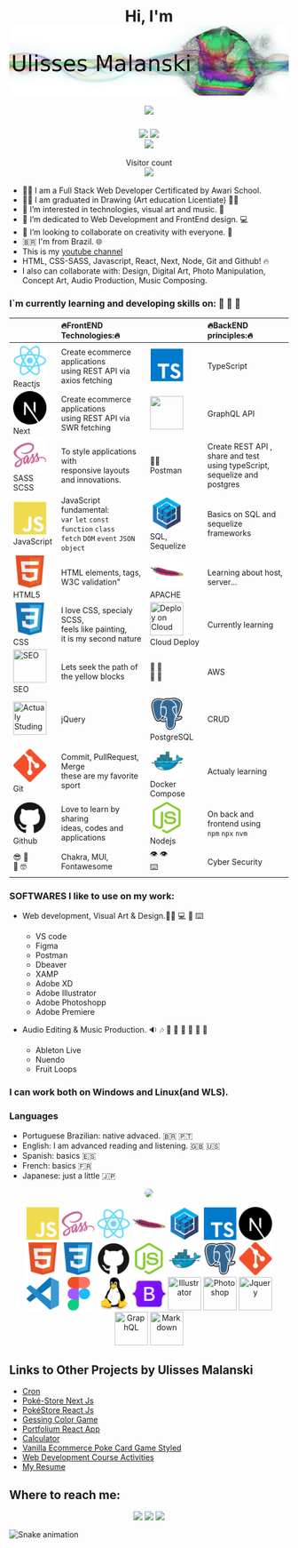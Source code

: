 
<div align="center">


<h1 align="center"><b>Hi, I'm  <img src="logo-empuxo2.jpeg"> <img src="https://media.giphy.com/media/hvRJCLFzcasrR4ia7z/giphy.gif" width="25px"></b></h1>
<img height="180em" src="https://github-readme-stats.vercel.app/api?username=malanski&show_icons=true&theme=dark&include_all_commits=true&count_private=true">  
<img height="180em" src="https://github-readme-streak-stats.herokuapp.com/?user=malanski&hide_border=true&theme=nightowl&show_icons=true" />  
<br>   
<!-- <img height="180em" src="https://github-readme-stats.vercel.app/api/top-langs/?username=malanski&layout=compact&langs_count=7&theme=radical"> -->
 <a href="https://github-readme-stats.vercel.app/api/top-langs/?username=malanski&hide=php&theme=github_dark">
  <img src="https://github-readme-stats.vercel.app/api/top-langs/?username=malanski&hide=php&theme=github_dark" />
</a>
<p align="center"> 
  Visitor count<br>
  <img src="https://profile-counter.glitch.me/malanski/count.svg" />
</p> 
</div>

- 👨‍🎓 I am a Full Stack Web Developer Certificated by Awari School.
- 👨‍🎓 I am graduated in Drawing (Art education Licentiate) 🧑‍🎨 
- 👀 I’m interested in technologies, visual art and music. 🤖 
- 🌱 I’m dedicated to Web Development and FrontEnd design. 💻
- 💞️ I’m looking to collaborate on creativity with everyone. 🎨
- 🇧🇷 I'm from Brazil. 🌐 
- This is my [youtube channel](https://www.youtube.com/channel/UCMO8be295Zay2OajfewJpMA) 
- HTML, CSS-SASS, Javascript, React, Next, Node, Git and Github! 🔥
- I also can collaborate with: Design, Digital Art, Photo Manipulation, Concept Art, Audio Production, Music Composing.  
  
### I`m currently learning and developing skills on: 🥇 🥈 🥉 
<div align="center">

  
|  |🔥FrontEND Technologies:🔥 |   |🔥BackEND principles:🔥 | 
| ---- | :---------------------------- | ---- | :------------------------- |
| <img title="React" height="60" width="60" src="https://raw.githubusercontent.com/devicons/devicon/master/icons/react/react-original.svg"/><br>Reactjs | Create ecommerce applications <br>using REST API via axios fetching | <img title="" height="60" width="60" src="https://raw.githubusercontent.com/devicons/devicon/master/icons/typescript/typescript-plain.svg"> |TypeScript |
| <img title="Nextjs" height="60" width="60" src="https://raw.githubusercontent.com/devicons/devicon/master/icons/nextjs/nextjs-original.svg"> <br> Next |Create ecommerce applications <br> using REST API via SWR fetching | <img title="" height="60" width="60"  src="https://cdn.jsdelivr.net/gh/devicons/devicon/icons/graphql/graphql-plain.svg" /> |GraphQL API |
| <img title="SCSS with artistic backgorund" height="60" width="60" src="https://raw.githubusercontent.com/devicons/devicon/master/icons/sass/sass-original.svg"><br> SASS SCSS | To style applications with <br> responsive layouts and  innovations.  |  🦸‍♂️ <br> Postman | Create REST API , share and test<br>using typeScript, sequelize and postgres |  
| <img title="JavaScript" height="60" width="60" src="https://raw.githubusercontent.com/devicons/devicon/master/icons/javascript/javascript-plain.svg"><br>JavaScript |JavaScript fundamental:<br>`var` `let` `const` `function` `class` <br>`fetch` `DOM` `event` `JSON` `object` | <img title="" height="60" width="60" src="https://raw.githubusercontent.com/devicons/devicon/master/icons/sequelize/sequelize-original.svg"> <br> SQL, Sequelize | Basics on SQL and sequelize frameworks   |
| <img title="HTML" height="60" width="60" src="https://raw.githubusercontent.com/devicons/devicon/master/icons/html5/html5-original.svg"><br>HTML5 | HTML elements, tags, W3C validation" | <img title="" height="60" width="60" src="https://raw.githubusercontent.com/devicons/devicon/master/icons/apache/apache-original.svg"><br>APACHE | Learning about host, server... |
| <img title="CSS3" height="60" width="60" src="https://raw.githubusercontent.com/devicons/devicon/master/icons/css3/css3-original.svg"><br>CSS| I love CSS, specialy SCSS,<br> feels like painting, <br>it is my second nature | <img  height="60" width="60"  title="Deploy on Cloud" src="https://cdn.jsdelivr.net/gh/devicons/devicon/icons/googlecloud/googlecloud-original.svg" /><br/>Cloud Deploy | Currently learning |
| <img title="SEO" height="60" width="60"  src="https://cdn.jsdelivr.net/gh/devicons/devicon/icons/google/google-original.svg" /><br>SEO |Lets seek the path of the yellow blocks | 🌸 🌸<br>🌸 🌸 |AWS |
| <img title="Actualy Studing" height="60" width="60" src="https://cdn.jsdelivr.net/gh/devicons/devicon/icons/jquery/jquery-original.svg" /> |jQuery | <img title="Creating REST API's" height="60" width="60" src="https://raw.githubusercontent.com/devicons/devicon/master/icons/postgresql/postgresql-original.svg"> <br> PostgreSQL | CRUD |
| <img title="Git" height="60" width="60" src="https://raw.githubusercontent.com/devicons/devicon/master/icons/git/git-original.svg"><br>Git | Commit, PullRequest, Merge <br>these are my favorite sport | <img title="Actualy Studing" height="60" width="60" src="https://raw.githubusercontent.com/devicons/devicon/master/icons/docker/docker-original.svg"><br>Docker Compose |  Actualy learning |
| <img title="Github" height="60" width="60" src="https://raw.githubusercontent.com/devicons/devicon/master/icons/github/github-original.svg"><br>Github | Love to learn by sharing<br> ideas, codes and applications | <img title="Node" height="60" width="60" src="https://raw.githubusercontent.com/devicons/devicon/master/icons/nodejs/nodejs-original.svg"><br>Nodejs | On back and frontend using<br> `npm` `npx` `nvm` |
| 😎 🌸<br>🌸 🤓 |Chakra, MUI, Fontawesome | 👁️ 👁️<br> ⌨️ |Cyber Security |


</div>

      
### SOFTWARES I like to use on my work:
  * Web development, Visual Art & Design.🧑‍🎨 💻 📱 ⌨️
      - VS code
      - Figma
      - Postman
      - Dbeaver
      - XAMP
      - Adobe XD
      - Adobe Illustrator
      - Adobe Photoshopp
      - Adobe Premiere  
     
  * Audio Editing & Music Production. 🔉 🎶 🎸 🥁 🎵 🎹 🎤 🎼
      - Ableton Live
      - Nuendo
      - Fruit Loops 
### I can work both on Windows and Linux(and WLS).  

### Languages 
- Portuguese Brazilian: native advaced. 🇧🇷 🇵🇹
- English: I am advanced reading and listening. 🇬🇧 🇺🇸
- Spanish: basics 🇪🇸
- French: basics 🇫🇷 
- Japanese: just a little 🇯🇵         

 <div align="center">
 
 <a href="https://www.facebook.com/ulisses.malanski/"><img height="180" style="border-radius: 50px;" src="https://lastfm.freetls.fastly.net/i/u/770x0/2d81602ce3cb43378ddf0d57407d9738.jpg#2d81602ce3cb43378ddf0d57407d9738"></a>
     
 </div>
  
<div align="center" style="display: inline-block;">
<img title="JavaScript" height="60" width="60" src="https://raw.githubusercontent.com/devicons/devicon/master/icons/javascript/javascript-plain.svg">
<img title="SASS - SCSS" height="60" width="60" src="https://raw.githubusercontent.com/devicons/devicon/master/icons/sass/sass-original.svg">
<img title="React" height="60" width="60" src="https://raw.githubusercontent.com/devicons/devicon/master/icons/react/react-original.svg">
<img title="Apache" height="60" width="60" src="https://raw.githubusercontent.com/devicons/devicon/master/icons/apache/apache-original.svg"> 
<img title="sequelize" height="60" width="60" src="https://raw.githubusercontent.com/devicons/devicon/master/icons/sequelize/sequelize-original.svg">
<img title="TypeScript" height="60" width="60" src="https://raw.githubusercontent.com/devicons/devicon/master/icons/typescript/typescript-plain.svg">   
<img title="Next" height="60" width="60" src="https://raw.githubusercontent.com/devicons/devicon/master/icons/nextjs/nextjs-original.svg">   
<img title="HTML5" height="60" width="60" src="https://raw.githubusercontent.com/devicons/devicon/master/icons/html5/html5-original.svg">
<img title="CSS#" height="60" width="60" src="https://raw.githubusercontent.com/devicons/devicon/master/icons/css3/css3-original.svg">
<img title="Github" height="60" width="60" src="https://raw.githubusercontent.com/devicons/devicon/master/icons/github/github-original.svg">
<img title="Nodejs" height="60" width="60" src="https://raw.githubusercontent.com/devicons/devicon/master/icons/nodejs/nodejs-original.svg">
<img title="Docker Composer" height="60" width="60" src="https://raw.githubusercontent.com/devicons/devicon/master/icons/docker/docker-original.svg">
<img title="PostgreSQL" height="60" width="60" src="https://raw.githubusercontent.com/devicons/devicon/master/icons/postgresql/postgresql-original.svg">
<img title="Git" height="60" width="60" src="https://raw.githubusercontent.com/devicons/devicon/master/icons/git/git-original.svg">
<img title="VScode" height="60" width="60" src="https://raw.githubusercontent.com/devicons/devicon/master/icons/vscode/vscode-original.svg">
<img title="Figma" height="60" width="60" src="https://raw.githubusercontent.com/devicons/devicon/master/icons/figma/figma-original.svg">
<img title="Linux" height="60" width="60" src="https://raw.githubusercontent.com/devicons/devicon/master/icons/linux/linux-original.svg">
<img title="Bootstrap" height="60" width="60" src="https://raw.githubusercontent.com/devicons/devicon/master/icons/bootstrap/bootstrap-original.svg">
<img title="Illustrator" height="60" width="60" src="https://cdn.jsdelivr.net/gh/devicons/devicon/icons/illustrator/illustrator-plain.svg" />
<img title="Photoshop" height="60" width="60" src="https://cdn.jsdelivr.net/gh/devicons/devicon/icons/photoshop/photoshop-plain.svg" />
<img title="Jquery" height="60" width="60" src="https://cdn.jsdelivr.net/gh/devicons/devicon/icons/jquery/jquery-original.svg" />
<img title="GraphQL" height="60" width="60"  src="https://cdn.jsdelivr.net/gh/devicons/devicon/icons/graphql/graphql-plain.svg" />
<img title="Markdown" height="60" width="60" src="https://cdn.jsdelivr.net/gh/devicons/devicon/icons/markdown/markdown-original.svg" />
  
</div>  

## Links to Other Projects by Ulisses Malanski<br>  
 
- <a href="https://malanski.github.io/cron/" title="Cronometer" target="_blank">Cron</a>  
- <a href="https://poke-store-next.vercel.app//" title="Nextjs Ecommerce Pokemon Store" target="_blank">Poké-Store Next Js</a>
- <a href="https://malanski.github.io/pokestore-react/" title="Reactjs Ecommerce Pokemon Store" target="_blank">PokéStore React Js</a>  
- <a href="https://malanski.github.io/GessingColorGame/" title="Color Game JavaScript CSS HTML" target="_blank">Gessing Color Game</a>
- <a href="https://malanski.github.io/projeto-react-app2/" title="Artistic Portfolium" target="_blank">Portfolium React App</a>
- <a href="https://malanski.github.io/CalculatorX/" title="JavaScript study Calculator">Calculator</a>  
- <a href="https://malanski.github.io/pokeLoja2/" title="My Firts Vanilla Ecommerce project">Vanilla Ecommerce Poke Card Game Styled</a>  
- <a href="https://malanski.github.io/awari-ulisses-dev/" title="Awari Course Activity">Web Development Course Activities</a>  
- <a href="https://malanski.github.io/MyResume/" title="A short personal Resume">My Resume</a>  
  
<!--![image](https://github.com/malanski/malanski/blob/master/dino.gif)-->

<!-- <img height="200px" width="375px" src="/dino.gif" /> -->

## Where to reach me:  
  
 <div align="center">
 
 <a href="https://www.linkedin.com/in/ulisses-malanski/" target="_blank"><img src="https://img.shields.io/badge/Ulisses Malanski-0077B5?style=for-the-badge&logo=linkedin&logoColor=white" target="_blank"></a>
 <a href = "mailto:malanskiwork@gmail.com"><img src="https://img.shields.io/badge/-malanskiwork@gmail.com-%23333?style=for-the-badge&logo=gmail&logoColor=white" target="_blank"></a>
 <a href="https://www.instagram.com/ulissesmalanski_tattoo/" target="_blank"><img src="https://img.shields.io/badge/Ulisses Malanski Tattoo-E4405F?style=for-the-badge&logo=instagram&logoColor=white" target="_blank"></a>
    
 </div>

![Snake animation](https://github.com/malanski/malanski/blob/output/github-contribution-grid-snake.svg)

 

